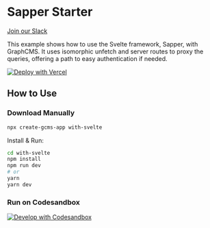 # Sapper Starter

[Join our Slack](https://slack.graphcms.com)

This example shows how to use the Svelte framework, Sapper, with GraphCMS. It uses isomorphic unfetch and server routes to proxy the queries, offering a path to easy authentication if needed.

[![Deploy with Vercel](https://vercel.com/button)](https://vercel.com/import/project?template=https://github.com/GraphCMS/graphcms-examples/tree/master/with-svelte)

## How to Use

### Download Manually

```bash
npx create-gcms-app with-svelte
```

Install & Run:

```bash
cd with-svelte
npm install
npm run dev
# or
yarn
yarn dev
```

### Run on Codesandbox

[![Develop with Codesandbox](https://codesandbox.io/static/img/play-codesandbox.svg)](https://codesandbox.io/s/github/GraphCMS/graphcms-examples/tree/master/with-svelte)
